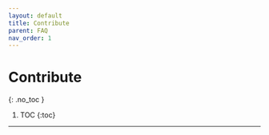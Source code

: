 ```yaml
---
layout: default
title: Contribute
parent: FAQ
nav_order: 1
---
```


# Contribute
{: .no_toc }

1. TOC
{:toc}
---



